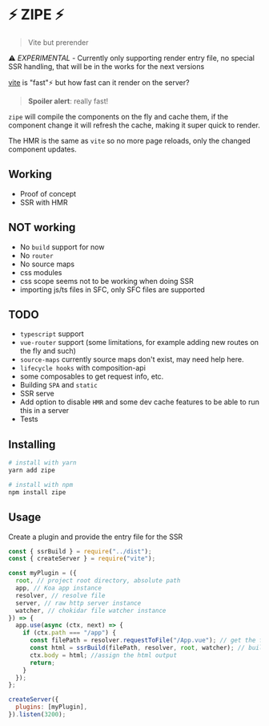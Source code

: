 # ⚡ ZIPE ⚡

> Vite but prerender

⚠️ _EXPERIMENTAL_ - Currently only supporting render entry file, no special SSR handling, that will be in the works for the next versions

[vite](https://github.com/vuejs/vite) is "fast"⚡ but how fast can it render on the server?

> **Spoiler alert**: really fast!

`zipe` will compile the components on the fly and cache them, if the component change it will refresh the cache, making it super quick to render.

The HMR is the same as `vite` so no more page reloads, only the changed component updates.

## Working

- Proof of concept
- SSR with HMR

## NOT working

- No `build` support for now
- No `router`
- No source maps
- css modules
- css scope seems not to be working when doing SSR
- importing js/ts files in SFC, only SFC files are supported

## TODO

- `typescript` support
- `vue-router` support (some limitations, for example adding new routes on the fly and such)
- `source-maps` currently source maps don't exist, may need help here.
- `lifecycle hooks` with composition-api
- some composables to get request info, etc.
- Building `SPA` and `static`
- SSR serve
- Add option to disable `HMR` and some dev cache features to be able to run this in a server
- Tests

## Installing

```bash
# install with yarn
yarn add zipe

# install with npm
npm install zipe
```

## Usage

Create a plugin and provide the entry file for the SSR

```js
const { ssrBuild } = require("../dist");
const { createServer } = require("vite");

const myPlugin = ({
  root, // project root directory, absolute path
  app, // Koa app instance
  resolver, // resolve file
  server, // raw http server instance
  watcher, // chokidar file watcher instance
}) => {
  app.use(async (ctx, next) => {
    if (ctx.path === "/app") {
      const filePath = resolver.requestToFile("/App.vue"); // get the full path
      const html = ssrBuild(filePath, resolver, root, watcher); // build HTML
      ctx.body = html; //assign the html output
      return;
    }
  });
};

createServer({
  plugins: [myPlugin],
}).listen(3200);
```
